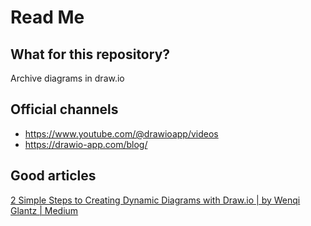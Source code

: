 # Read Me
## What for this repository?
Archive diagrams in draw.io

## Official channels
- https://www.youtube.com/@drawioapp/videos
- https://drawio-app.com/blog/

## Good articles
[2 Simple Steps to Creating Dynamic Diagrams with Draw.io | by Wenqi Glantz | Medium](https://medium.com/@wenqiglantz/2-simple-steps-to-creating-dynamic-diagrams-with-draw-io-55afd66e0739)

  
